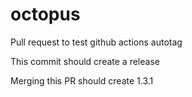 # octopus

Pull request to test github actions autotag

This commit should create a release

Merging this PR should create 1.3.1
